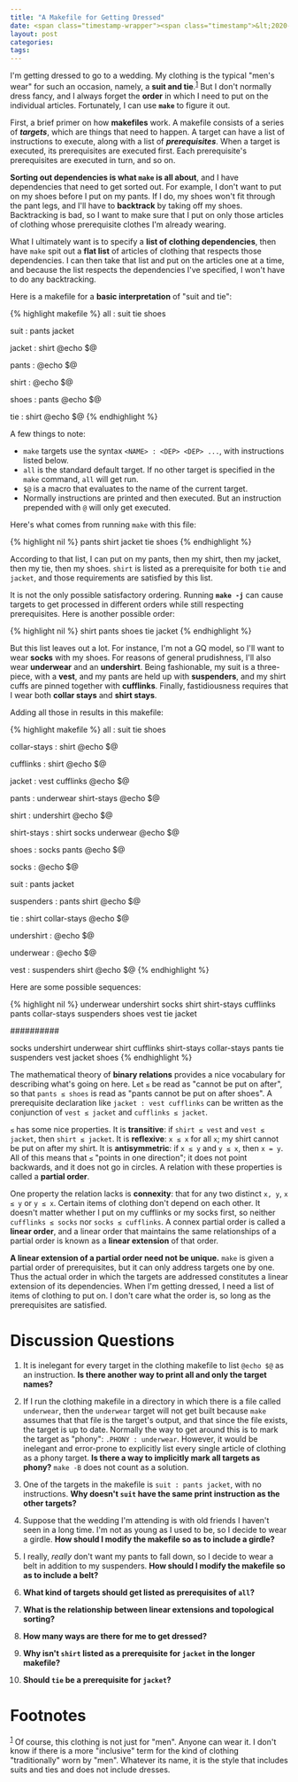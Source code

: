 ```yaml
---
title: "A Makefile for Getting Dressed"
date: <span class="timestamp-wrapper"><span class="timestamp">&lt;2020-06-24 Wed&gt;</span></span>
layout: post
categories:
tags:
---
```

I'm getting dressed to go to a wedding. My clothing is the typical "men's wear" for such an occasion, namely, a **suit and tie**.<sup><a id="fnr.1" class="footref" href="#fn.1">1</a></sup> But I don't normally dress fancy, and I always forget the **order** in which I need to put on the individual articles. Fortunately, I can use **`make`** to figure it out.

First, a brief primer on how **makefiles** work. A makefile consists of a series of ***targets***, which are things that need to happen. A target can have a list of instructions to execute, along with a list of ***prerequisites***. When a target is executed, its prerequisites are executed first. Each prerequisite's prerequisites are executed in turn, and so on.

**Sorting out dependencies is what `make` is all about**, and I have dependencies that need to get sorted out. For example, I don't want to put on my shoes before I put on my pants. If I do, my shoes won't fit through the pant legs, and I'll have to **backtrack** by taking off my shoes. Backtracking is bad, so I want to make sure that I put on only those articles of clothing whose prerequisite clothes I'm already wearing.

What I ultimately want is to specify a **list of clothing dependencies**, then have `make` spit out a **flat list** of articles of clothing that respects those dependencies. I can then take that list and put on the articles one at a time, and because the list respects the dependencies I've specified, I won't have to do any backtracking.

Here is a makefile for a **basic interpretation** of "suit and tie":

{% highlight makefile %}
all : suit tie shoes

suit : pants jacket

jacket : shirt
	@echo $@

pants :
	@echo $@

shirt :
	@echo $@

shoes : pants
	@echo $@

tie : shirt
	@echo $@
{% endhighlight %}

A few things to note:

-   `make` targets use the syntax `<NAME> : <DEP> <DEP> ...`, with instructions listed below.
-   `all` is the standard default target. If no other target is specified in the `make` command, `all` will get run.
-   `$@` is a macro that evaluates to the name of the current target.
-   Normally instructions are printed and then executed. But an instruction prepended with `@` will only get executed.

Here's what comes from running `make` with this file:

{% highlight nil %}
pants
shirt
jacket
tie
shoes
{% endhighlight %}

According to that list, I can put on my pants, then my shirt, then my jacket, then my tie, then my shoes. `shirt` is listed as a prerequisite for both `tie` and `jacket`, and those requirements are satisfied by this list.

It is not the only possible satisfactory ordering. Running **`make -j`** can cause targets to get processed in different orders while still respecting prerequisites. Here is another possible order:

{% highlight nil %}
shirt
pants
shoes
tie
jacket
{% endhighlight %}

But this list leaves out a lot. For instance, I'm not a GQ model, so I'll want to wear **socks** with my shoes. For reasons of general prudishness, I'll also wear **underwear** and an **undershirt**. Being fashionable, my suit is a three-piece, with a **vest**, and my pants are held up with **suspenders**, and my shirt cuffs are pinned together with **cufflinks**. Finally, fastidiousness requires that I wear both **collar stays** and **shirt stays**.

Adding all those in results in this makefile:

{% highlight makefile %}
all : suit tie shoes

collar-stays : shirt
	@echo $@

cufflinks : shirt
	@echo $@

jacket : vest cufflinks
	@echo $@

pants : underwear shirt-stays
	@echo $@

shirt : undershirt
	@echo $@

shirt-stays : shirt socks underwear
	@echo $@

shoes : socks pants
	@echo $@

socks :
	@echo $@

suit : pants jacket

suspenders : pants shirt
	@echo $@

tie : shirt collar-stays
	@echo $@

undershirt :
	@echo $@

underwear :
	@echo $@

vest : suspenders shirt
	@echo $@
{% endhighlight %}

Here are some possible sequences:

{% highlight nil %}
underwear
undershirt
socks
shirt
shirt-stays
cufflinks
pants
collar-stays
suspenders
shoes
vest
tie
jacket

##########

socks
undershirt
underwear
shirt
cufflinks
shirt-stays
collar-stays
pants
tie
suspenders
vest
jacket
shoes
{% endhighlight %}

The mathematical theory of **binary relations** provides a nice vocabulary for describing what's going on here. Let `≤` be read as "cannot be put on after", so that `pants ≤ shoes` is read as "pants cannot be put on after shoes". A prerequisite declaration like `jacket : vest cufflinks` can be written as the conjunction of `vest ≤ jacket` and `cufflinks ≤ jacket`.

`≤` has some nice properties. It is **transitive**: if `shirt ≤ vest` and `vest ≤ jacket`, then `shirt ≤ jacket`. It is **reflexive**: `x ≤ x` for all `x`; my shirt cannot be put on after my shirt. It is **antisymmetric**: if `x ≤ y` and `y ≤ x`, then `x = y`. All of this means that `≤` "points in one direction"; it does not point backwards, and it does not go in circles. A relation with these properties is called a **partial order**.

One property the relation lacks is **connexity**: that for any two distinct `x, y`, `x ≤ y` or `y ≤ x`. Certain items of clothing don't depend on each other. It doesn't matter whether I put on my cufflinks or my socks first, so neither `cufflinks ≤ socks` nor `socks ≤ cufflinks`. A connex partial order is called a **linear order**, and a linear order that maintains the same relationships of a partial order is known as a **linear extension** of that order.

**A linear extension of a partial order need not be unique.** `make` is given a partial order of prerequisites, but it can only address targets one by one. Thus the actual order in which the targets are addressed constitutes a linear extension of its dependencies. When I'm getting dressed, I need a list of items of clothing to put on. I don't care what the order is, so long as the prerequisites are satisfied.


# Discussion Questions

1.  It is inelegant for every target in the clothing makefile to list `@echo $@` as an instruction. **Is there another way to print all and only the target names?**

2.  If I run the clothing makefile in a directory in which there is a file called `underwear`, then the `underwear` target will not get built because `make` assumes that that file is the target's output, and that since the file exists, the target is up to date. Normally the way to get around this is to mark the target as "phony": `.PHONY : underwear`. However, it would be inelegant and error-prone to explicitly list every single article of clothing as a phony target. **Is there a way to implicitly mark all targets as phony?** `make -B` does not count as a solution.

3.  One of the targets in the makefile is `suit : pants jacket`, with no instructions. **Why doesn't `suit` have the same print instruction as the other targets?**

4.  Suppose that the wedding I'm attending is with old friends I haven't seen in a long time. I'm not as young as I used to be, so I decide to wear a girdle. **How should I modify the makefile so as to include a girdle?**

5.  I really, *really* don't want my pants to fall down, so I decide to wear a belt in addition to my suspenders. **How should I modify the makefile so as to include a belt?**

6.  **What kind of targets should get listed as prerequisites of `all`?**

7.  **What is the relationship between linear extensions and topological sorting?**

8.  **How many ways are there for me to get dressed?**

9.  **Why isn't `shirt` listed as a prerequisite for `jacket` in the longer makefile?**

10. **Should `tie` be a prerequisite for `jacket`?**

# Footnotes

<sup><a id="fn.1" href="#fnr.1">1</a></sup> Of course, this clothing is not just for "men". Anyone can wear it. I don't know if there is a more "inclusive" term for the kind of clothing "traditionally" worn by "men". Whatever its name, it is the style that includes suits and ties and does not include dresses.
